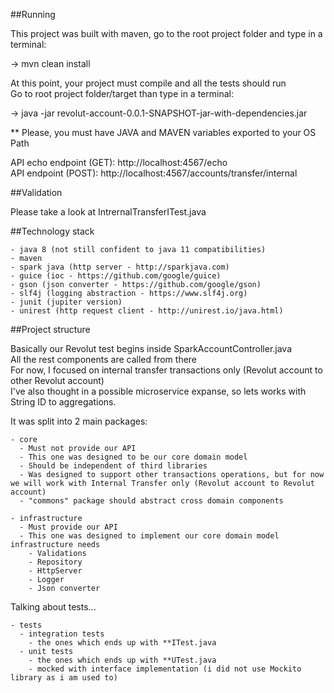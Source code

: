 ##Running  

This project was built with maven, go to the root project folder and type in a terminal:  
  
-> mvn clean install  
  
At this point, your project must compile and all the tests should run  
Go to root project folder/target than type in a terminal:  
  
-> java -jar revolut-account-0.0.1-SNAPSHOT-jar-with-dependencies.jar

    
** Please, you must have JAVA and MAVEN variables exported to your OS Path  

API echo endpoint (GET): http://localhost:4567/echo  
API endpoint (POST): http://localhost:4567/accounts/transfer/internal  
  
  
##Validation
  
  Please take a look at IntrernalTransferITest.java
  
  
##Technology stack  
	
	- java 8 (not still confident to java 11 compatibilities)
	- maven
	- spark java (http server - http://sparkjava.com)
	- guice (ioc - https://github.com/google/guice)
	- gson (json converter - https://github.com/google/gson)
	- slf4j (logging abstraction - https://www.slf4j.org)
	- junit (jupiter version)
	- unirest (http request client - http://unirest.io/java.html)
  	
   
##Project structure  

Basically our Revolut test begins inside SparkAccountController.java  
All the rest components are called from there  
For now, I focused on internal transfer transactions only (Revolut account to other Revolut account)    
I've also thought in a possible microservice expanse, so lets works with String ID to aggregations.
  
It was split into 2 main packages:  
  
	- core
	  - Must not provide our API
	  - This one was designed to be our core domain model
	  - Should be independent of third libraries
	  - Was designed to support other transactions operations, but for now we will work with Internal Transfer only (Revolut account to Revolut account)
	  - "commons" package should abstract cross domain components
  
	- infrastructure
	  - Must provide our API
	  - This one was designed to implement our core domain model infrastructure needs
	    - Validations
	    - Repository
	    - HttpServer
	    - Logger
	    - Json converter
  
Talking about tests...  
  
	- tests
	  - integration tests
	    - the ones which ends up with **ITest.java
	  - unit tests
	    - the ones which ends up with **UTest.java
	    - mocked with interface implementation (i did not use Mockito library as i am used to)
	  
